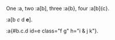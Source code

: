 One :a, two :a[b], three :a{b}, four :a[b]{c}.

:a[b *c*
d **e**].

:a{#b.c.d id=e class="f g" h="i &amp; j
k"}.
